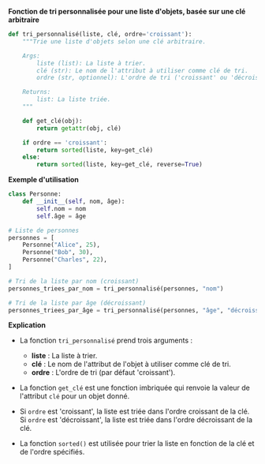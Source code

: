 **Fonction de tri personnalisée pour une liste d'objets, basée sur une clé arbitraire**

```python
def tri_personnalisé(liste, clé, ordre='croissant'):
    """Trie une liste d'objets selon une clé arbitraire.

    Args:
        liste (list): La liste à trier.
        clé (str): Le nom de l'attribut à utiliser comme clé de tri.
        ordre (str, optionnel): L'ordre de tri ('croissant' ou 'décroissant').

    Returns:
        list: La liste triée.
    """

    def get_clé(obj):
        return getattr(obj, clé)

    if ordre == 'croissant':
        return sorted(liste, key=get_clé)
    else:
        return sorted(liste, key=get_clé, reverse=True)
```

**Exemple d'utilisation**

```python
class Personne:
    def __init__(self, nom, âge):
        self.nom = nom
        self.âge = âge

# Liste de personnes
personnes = [
    Personne("Alice", 25),
    Personne("Bob", 30),
    Personne("Charles", 22),
]

# Tri de la liste par nom (croissant)
personnes_triees_par_nom = tri_personnalisé(personnes, "nom")

# Tri de la liste par âge (décroissant)
personnes_triees_par_âge = tri_personnalisé(personnes, "âge", "décroissant")
```

**Explication**

* La fonction `tri_personnalisé` prend trois arguments :

    * **liste** : La liste à trier.
    * **clé** : Le nom de l'attribut de l'objet à utiliser comme clé de tri.
    * **ordre** : L'ordre de tri (par défaut 'croissant').

* La fonction `get_clé` est une fonction imbriquée qui renvoie la valeur de l'attribut `clé` pour un objet donné.

* Si `ordre` est 'croissant', la liste est triée dans l'ordre croissant de la clé. Si `ordre` est 'décroissant', la liste est triée dans l'ordre décroissant de la clé.

* La fonction `sorted()` est utilisée pour trier la liste en fonction de la clé et de l'ordre spécifiés.